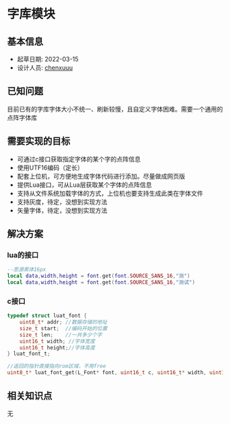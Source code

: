 # 字库模块

## 基本信息

- 起草日期: 2022-03-15
- 设计人员: [chenxuuu](https://github.com/chenxuuu)

## 已知问题

目前已有的字库字体大小不统一、刷新较慢，且自定义字体困难。需要一个通用的点阵字体库

## 需要实现的目标

- 可通过c接口获取指定字体的某个字的点阵信息
- 使用UTF16编码（定长）
- 配套上位机，可方便地生成字体代码进行添加。尽量做成网页版
- 提供Lua接口，可从Lua层获取某个字体的点阵信息
- 支持从文件系统加载字体的方式，上位机也要支持生成此类在字体文件
- 支持灰度，待定，没想到实现方法
- 矢量字体，待定，没想到实现方法

## 解决方案

### lua的接口

```lua
--思源黑体16px
local data,width,height = font.get(font.SOURCE_SANS_16,"测")
local data,width,height = font.get(font.SOURCE_SANS_16,"测试")
```

### c接口

```c
typedef struct luat_font {
    uint8_t* addr; //数据存储的地址
    size_t start;  //编码开始的位置
    size_t len;    //一共多少个字
    uint16_t width; //字体宽度
    uint16_t height;//字体高度
} luat_font_t;

//返回的指针直接指向rom区域，不用free
uint8_t* luat_font_get(L_Font* font, uint16_t c, uint16_t* width, uint16_t* height, uint32_t* size);
```

## 相关知识点

无
